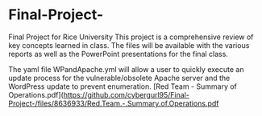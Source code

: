 # Final-Project-
Final Project for Rice University
This project is a comprehensive review of key concepts learned in class. The files will be available with the various reports as well as the PowerPoint presentations for the final class.

The yaml file WPandApache.yml will allow a user to quickly execute an update process for the vulnerable/obsolete Apache server and the WordPress update to prevent enumeration.
[Red Team - Summary of Operations.pdf](https://github.com/cybergurl95/Final-Project-/files/8636933/Red.Team.-.Summary.of.Operations.pdf 
